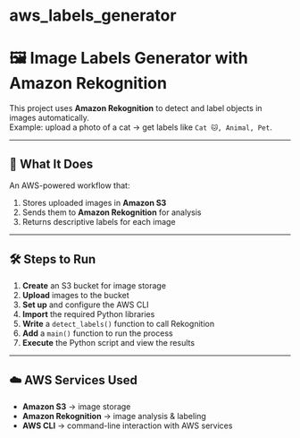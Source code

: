 # aws_labels_generator

# 🖼️ Image Labels Generator with Amazon Rekognition

This project uses **Amazon Rekognition** to detect and label objects in images automatically.  
Example: upload a photo of a cat → get labels like `Cat 🐱, Animal, Pet`.

---

## 🚀 What It Does
An AWS-powered workflow that:
1. Stores uploaded images in **Amazon S3**
2. Sends them to **Amazon Rekognition** for analysis
3. Returns descriptive labels for each image

---

## 🛠 Steps to Run
1. **Create** an S3 bucket for image storage  
2. **Upload** images to the bucket  
3. **Set up** and configure the AWS CLI  
4. **Import** the required Python libraries  
5. **Write** a `detect_labels()` function to call Rekognition  
6. **Add** a `main()` function to run the process  
7. **Execute** the Python script and view the results

---

## ☁️ AWS Services Used
- **Amazon S3** → image storage  
- **Amazon Rekognition** → image analysis & labeling  
- **AWS CLI** → command-line interaction with AWS services  

